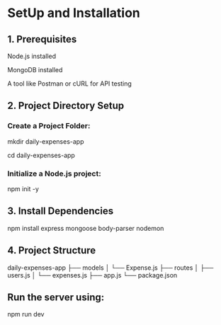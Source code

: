 # SetUp and Installation

## 1. Prerequisites
Node.js installed

MongoDB installed

A tool like Postman or cURL for API testing

## 2. Project Directory Setup
### Create a Project Folder:
mkdir daily-expenses-app

cd daily-expenses-app

### Initialize a Node.js project:
npm init -y

## 3. Install Dependencies
npm install express mongoose body-parser nodemon

## 4. Project Structure
daily-expenses-app
├── models
│   └── Expense.js
├── routes
│   ├── users.js
│   └── expenses.js
├── app.js
└── package.json

## Run the server using:
npm run dev






